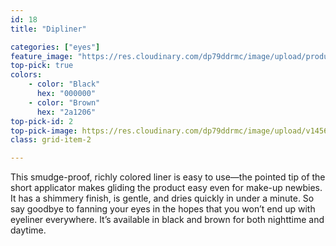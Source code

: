 ```yaml
---
id: 18
title: "Dipliner"

categories: ["eyes"]
feature_image: "https://res.cloudinary.com/dp79ddrmc/image/upload/products/dipliner.jpg"
top-pick: true
colors:
    - color: "Black"
      hex: "000000"
    - color: "Brown"
      hex: "2a1206"
top-pick-id: 2
top-pick-image: https://res.cloudinary.com/dp79ddrmc/image/upload/v1456804124/top-pick/dipLiner.jpg
class: grid-item-2

---
```

This smudge-proof, richly colored liner is easy to use—the pointed tip of the short applicator makes gliding the product easy even for make-up newbies. It has a shimmery finish, is gentle, and dries quickly in under a minute.  So say goodbye  to fanning your eyes in the hopes that you won’t end up with eyeliner everywhere. It’s available in black and brown for both nighttime and daytime.